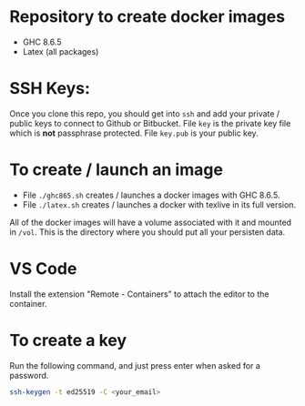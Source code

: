 # Repository to create docker images 

- GHC 8.6.5
- Latex (all packages)

# SSH Keys:

Once you clone this repo, you should get into `ssh` and add your private / public keys to connect to Github or Bitbucket. 
File `key` is the private key file which is **not** passphrase protected. File `key.pub` is your public key. 

# To create / launch an image 

- File `./ghc865.sh` creates / launches a docker images with GHC 8.6.5.
- File `./latex.sh` creates / launches a docker with texlive in its full version. 

All of the docker images will have a volume associated with it and mounted in `/vol`. 
This is the directory where you should put all your persisten data. 

# VS Code

Install the extension "Remote - Containers" to attach the editor to the container.

# To create a key

Run the following command, and just press enter when asked for a password. 

```bash
ssh-keygen -t ed25519 -C <your_email> 
```
